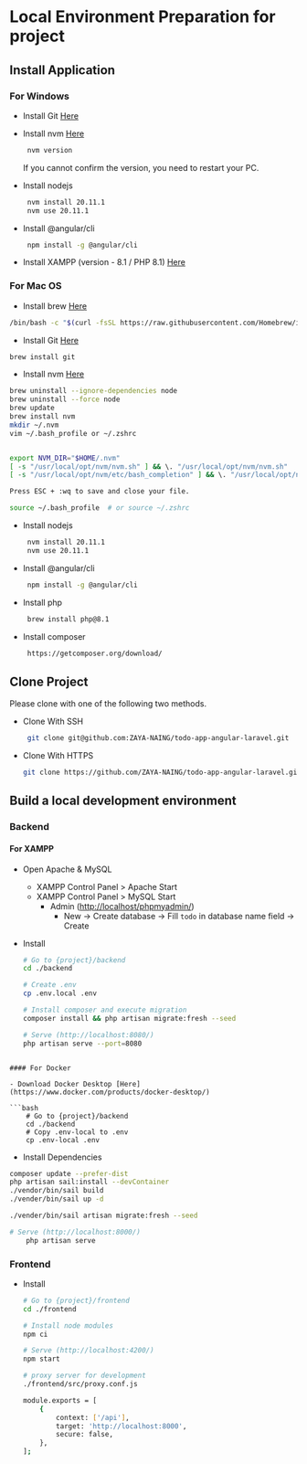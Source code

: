 # Local Environment Preparation for project

## Install Application

### For Windows

- Install Git [Here](https://git-scm.com/downloads)
- Install nvm [Here](https://github.com/coreybutler/nvm-windows/releases)

    ```bash
     nvm version
    ```

  If you cannot confirm the version, you need to restart your PC.
- Install nodejs

    ```bash
     nvm install 20.11.1
     nvm use 20.11.1
    ```

- Install @angular/cli

    ```bash
     npm install -g @angular/cli
    ```

- Install XAMPP (version - 8.1 / PHP 8.1) [Here](https://www.apachefriends.org/jp/download.html)

### For Mac OS

- Install brew [Here](https://brew.sh/)

 ```bash
 /bin/bash -c "$(curl -fsSL https://raw.githubusercontent.com/Homebrew/install/HEAD/install.sh)"
 ```

- Install Git [Here](https://git-scm.com/download/mac)

```bash
brew install git
```

- Install nvm [Here](https://github.com/coreybutler/nvm-windows/releases)

```bash
brew uninstall --ignore-dependencies node 
brew uninstall --force node
brew update
brew install nvm 
mkdir ~/.nvm
vim ~/.bash_profile or ~/.zshrc


export NVM_DIR="$HOME/.nvm"
[ -s "/usr/local/opt/nvm/nvm.sh" ] && \. "/usr/local/opt/nvm/nvm.sh"
[ -s "/usr/local/opt/nvm/etc/bash_completion" ] && \. "/usr/local/opt/nvm/etc/bash_completion"

Press ESC + :wq to save and close your file.

source ~/.bash_profile  # or source ~/.zshrc 

```

- Install nodejs

    ```bash
     nvm install 20.11.1
     nvm use 20.11.1
    ```

- Install @angular/cli

    ```bash
     npm install -g @angular/cli
    ```

- Install php

    ```bash
     brew install php@8.1
    ```

- Install composer

    ```bash
     https://getcomposer.org/download/
    ```

## Clone Project

Please clone with one of the following two methods.

- Clone With SSH

    ```bash
     git clone git@github.com:ZAYA-NAING/todo-app-angular-laravel.git
    ```

- Clone With HTTPS

    ```bash
    git clone https://github.com/ZAYA-NAING/todo-app-angular-laravel.git
    ```

## Build a local development environment

### Backend

#### For XAMPP

- Open Apache & MySQL
  - XAMPP Control Panel > Apache Start
  - XAMPP Control Panel > MySQL Start
    - Admin (<http://localhost/phpmyadmin/>)
      - New -> Create database -> Fill `todo` in database name field -> Create
- Install

    ```bash
    # Go to {project}/backend
    cd ./backend
  
    # Create .env
    cp .env.local .env
  
    # Install composer and execute migration
    composer install && php artisan migrate:fresh --seed
  
    # Serve (http://localhost:8080/)
    php artisan serve --port=8080

```

#### For Docker

- Download Docker Desktop [Here](https://www.docker.com/products/docker-desktop/)

```bash
    # Go to {project}/backend
    cd ./backend
    # Copy .env-local to .env
    cp .env-local .env
```

- Install Dependencies

```bash
composer update --prefer-dist
php artisan sail:install --devContainer
./vendor/bin/sail build
./vender/bin/sail up -d

./vender/bin/sail artisan migrate:fresh --seed

# Serve (http://localhost:8000/)
    php artisan serve
```

### Frontend

- Install

    ```bash
    # Go to {project}/frontend
    cd ./frontend
    
    # Install node modules
    npm ci
    
    # Serve (http://localhost:4200/)
    npm start

    # proxy server for development
    ./frontend/src/proxy.conf.js 

    module.exports = [
        {
            context: ['/api'],
            target: 'http://localhost:8000',
            secure: false,
        },
  ];
    ```
